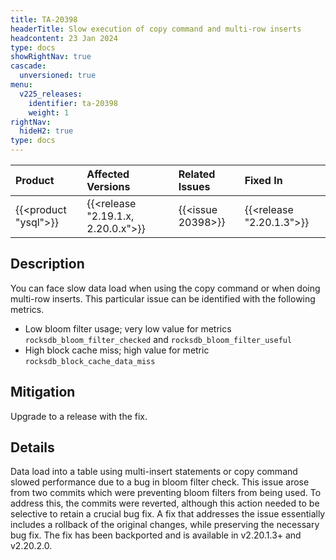 ```yaml
---
title: TA-20398
headerTitle: Slow execution of copy command and multi-row inserts
headcontent: 23 Jan 2024
type: docs
showRightNav: true
cascade:
  unversioned: true
menu:
  v225_releases:
    identifier: ta-20398
    weight: 1
rightNav:
  hideH2: true
type: docs
---
```


|          Product           |  Affected Versions  |  Related Issues   | Fixed In |
| :------------------------- | :------------------ | :---------------- | :------- |
| {{<product "ysql">}}       | {{<release "2.19.1.x, 2.20.0.x">}} | {{<issue 20398>}} | {{<release "2.20.1.3">}}      |

## Description

You can face slow data load when using the copy command or when doing multi-row inserts. This particular issue can be identified with the following metrics.

- Low bloom filter usage; very low value for metrics `rocksdb_bloom_filter_checked` and `rocksdb_bloom_filter_useful`
- High block cache miss;  high value for metric `rocksdb_block_cache_data_miss`

## Mitigation

Upgrade to a release with the fix.

## Details

Data load into a table using multi-insert statements or copy command slowed performance due to a bug in bloom filter check. This issue arose from two commits which were preventing bloom filters from being used. To address this, the commits were reverted, although this action needed to be selective to retain a crucial bug fix. A fix that addresses the issue essentially includes a rollback of the original changes, while preserving the necessary bug fix. The fix has been backported and is available in v2.20.1.3+ and v2.20.2.0.
